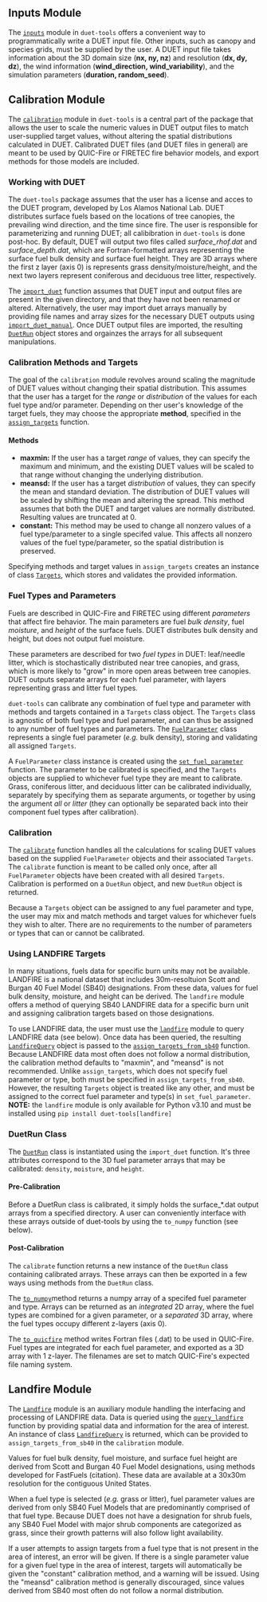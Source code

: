 ## Inputs Module

The [`inputs`](reference.md#duet_tools.inputs) module in `duet-tools` offers a convenient way to programmatically write a DUET input file. Other inputs, such as canopy and species grids, must be supplied by the user. A DUET input file takes information about the 3D domain size (**nx, ny, nz**) and resolution (**dx, dy, dz**), the wind information (**wind_direction, wind_variability**), and the simulation parameters (**duration, random_seed**).

## Calibration Module

The [`calibration`](reference.md#duet_tools.calibration) module in `duet-tools` is a central part of the package that allows the user to scale the numeric values in DUET output files to match user-supplied target values, without altering the spatial distributions calculated in DUET. Calibrated DUET files (and DUET files in general) are meant to be used by QUIC-Fire or FIRETEC fire behavior models, and export methods for those models are included.

### Working with DUET

The `duet-tools` package assumes that the user has a license and acces to the DUET program, developed by Los Alamos National Lab. DUET distributes surface fuels based on the locations of tree canopies, the prevailing wind direction, and the time since fire. The user is responsible for parameterizing and running DUET; all calibibration in `duet-tools` is done post-hoc. By default, DUET will output two files called *surface_rhof.dat* and *surface_depth.dat*, which are Fortran-formatted arrays representing the surface fuel bulk density and surface fuel height. They are 3D arrays where the first z layer (axis 0) is represents grass density/moisture/height, and the next two layers represent coniferous and deciduous tree litter, respectively.

The [`import_duet`](reference.md#duet_tools.calibration.import_duet) function assumes that DUET input and output files are present in the given directory, and that they have not been renamed or altered. Alternatively, the user may import duet arrays manually by providing file names and array sizes for the necessary DUET outputs using [`import_duet_manual`](reference.md#duet_tools.calibration.import_duet_manual). Once DUET output files are imported, the resulting [`DuetRun`](reference.md#duet_tools.calibration.DuetRun) object stores and orgainzes the arrays for all subsequent manipulations.

### Calibration Methods and Targets

The goal of the `calibration` module revolves around scaling the magnitude of DUET values without changing their spatial distribution. This assumes that the user has a target for the *range* or *distribution* of the values for each fuel type and/or parameter. Depending on ther user's knowledge of the target fuels, they may choose the appropriate **method**, specified in the [`assign_targets`](reference.md#duet_tools.calibration.assign_targets) function.

#### Methods
- **maxmin:** If the user has a target *range* of values, they can specify the maximum and minimum, and the existing DUET values will be scaled to that range without changing the underlying distribution.
- **meansd:** If the user has a target *distribution* of values, they can specify the mean and standard deviation. The distribution of DUET values will be scaled by shifting the mean and altering the spread. This method assumes that both the DUET and target values are normally distributed. Resulting values are truncated at 0.
- **constant:** This method may be used to change all nonzero values of a fuel type/parameter to a single specifed value. This affects all nonzero values of the fuel type/parameter, so the spatial distribution is preserved.

Specifying methods and target values in `assign_targets` creates an instance of class [`Targets`](reference.md#duet_tools.calibration.Targets), which stores and validates the provided information.

### Fuel Types and Parameters

Fuels are described in QUIC-Fire and FIRETEC using different *parameters* that affect fire behavior. The main parameters are fuel *bulk density*, fuel *moisture*, and *height* of the surface fuels. DUET distributes bulk density and height, but does not output fuel moisture.

These parameters are described for two *fuel types* in DUET: leaf/needle litter, which is stochastically distributed near tree canopies, and grass, which is more likely to "grow" in more open areas between tree canopies. DUET outputs separate arrays for each fuel parameter, with layers representing grass and litter fuel types.

`duet-tools` can calibrate any combination of fuel type and parameter with methods and targets contained in a `Targets` class object. The `Targets` class is agnostic of both fuel type and fuel parameter, and can thus be assigned to any number of fuel types and parameters. The [`FuelParameter`](reference.md#duet_tools.calibration.FuelParameter) class represents a single fuel parameter (*e.g.* bulk density), storing and validating all assigned `Targets`.

A `FuelParameter` class instance is created using the [`set_fuel_parameter`](reference.md#duet_tools.calibration.set_fuel_parameter) function. The parameter to be calibrated is specified, and the `Targets` objects are supplied to whichever fuel type they are meant to calibrate. Grass, coniferous litter, and deciduous litter can be calibrated individually, separately by specifying them as separate arguments, or together by using the argument *all* or *litter* (they can optionally be separated back into their component fuel types after calibration).

### Calibration

The [`calibrate`](reference.md#duet_tools.calibration.calibrate) function handles all the calculations for scaling DUET values based on the supplied `FuelParameter` objects and their associated `Targets`. The `calibrate` function is meant to be called only once, after all `FuelParameter` objects have been created with all desired `Targets`. Calibration is performed on a `DuetRun` object, and new `DuetRun` object is returned.

Because a `Targets` object can be assigned to any fuel parameter and type, the user may mix and match methods and target values for whichever fuels they wish to alter. There are no requirements to the number of parameters or types that can or cannot be calibrated.

### Using LANDFIRE Targets

In many situations, fuels data for specific burn units may not be available. LANDFIRE is a national dataset that includes 30m-resoltuion Scott and Burgan 40 Fuel Model (SB40) designations. From these data, values for fuel bulk density, moisture, and height can be derived. The `landfire` module offers a method of querying SB40 LANDFIRE data for a specific burn unit and assigning calibration targets based on those designations.

To use LANDFIRE data, the user must use the [`landfire`](reference.md#duet_tools.landfire) module to query LANDFIRE data (see below). Once data has been queried, the resulting [`LandfireQuery`](reference.md#duet_tools.landfire.LandfireQuery) object is passed to the [`assign_targets_from_sb40`](reference.md#duet_tools.landfire.assign_targets_from_sb40) function. Because LANDFIRE data most often does not follow a normal distribution, the calibration method defaults to "maxmin", and "meansd" is not recommended. Unlike `assign_targets`, which does not specify fuel parameter or type, both must be specified in `assign_targets_from_sb40`. However, the resulting `Targets` object is treated like any other, and must be assigned to the correct fuel parameter and type(s) in `set_fuel_parameter`.
**NOTE:** the `landfire` module is only available for Python v3.10 and must be installed using `pip install duet-tools[landfire]`


### DuetRun Class

The [`DuetRun`](reference.md#duet_tools.calibration.DuetRun) class is instantiated using the `import_duet` function. It's three attributes correspond to the 3D fuel parameter arrays that may be calibrated: `density`, `moisture`, and `height`.

#### Pre-Calibration

Before a DuetRun class is calibrated, it simply holds the surface_*.dat output arrays from a specified directory. A user can conveniently interface with these arrays outside of duet-tools by using the `to_numpy` function (see below).

#### Post-Calibration

The `calibrate` function returns a new instance of the `DuetRun` class containing calibrated arrays. These arrays can then be exported in a few ways using methods from the `DuetRun` class.

The [`to_numpy`](reference.md#duet_tools.calibration.DuetRun.to_numpy)method  returns a numpy array of a specifed fuel parameter and type. Arrays can be returned as an *integrated* 2D array, where the fuel types are combined for a given parameter, or a *separated* 3D array, where the fuel types occupy different z-layers (axis 0).

The [`to_quicfire`](reference.md#duet_tools.calibration.DuetRun.to_quicfire) method writes Fortran files (.dat) to be used in QUIC-Fire. Fuel types are integrated for each fuel parameter, and exported as a 3D array with 1 z-layer. The filenames are set to match QUIC-Fire's expected file naming system.

## Landfire Module

The [`Landfire`](reference.md#duet_tools.landfire) module is an auxiliary module handling the interfacing and processing of LANDFIRE data. Data is queried using the [`query_landfire`](reference.md#duet_tools.landfire.query_landfire) function by providing spatial data and information for the area of interest. An instance of class [`LandfireQuery`](reference.md#duet_tools.landfire.LandfireQuery) is returned, which can be provided to `assign_targets_from_sb40` in the `calibration` module.

Values for fuel bulk density, fuel moisture, and surface fuel height are derived from Scott and Burgan 40 Fuel Model designations, using methods developed for FastFuels (citation). These data are available at a 30x30m resolution for the contiguous United States.

When a fuel type is selected (*e.g.* grass or litter), fuel parameter values are derived from only SB40 Fuel Models that are predominantly comprised of that fuel type. Because DUET does not have a designation for shrub fuels, any SB40 Fuel Model with major shrub components are categorized as grass, since their growth patterns will also follow light availability.

If a user attempts to assign targets from a fuel type that is not present in the area of interest, an error will be given. If there is a single parameter value for a given fuel type in the area of interest, targets will automatically be given the "constant" calibration method, and a warning will be issued. Using the "meansd" calibration method is generally discouraged, since values derived from SB40 most often do not follow a normal distribution.
